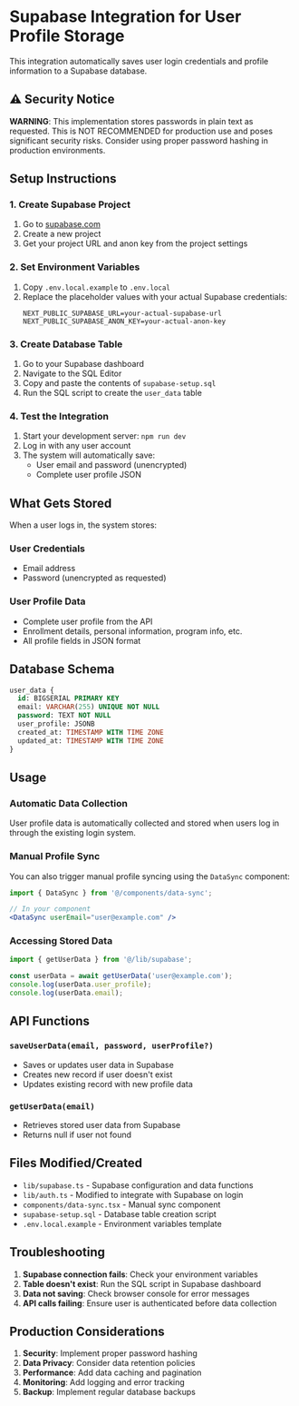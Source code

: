 # Supabase Integration for User Profile Storage

This integration automatically saves user login credentials and profile information to a Supabase database.

## ⚠️ Security Notice

**WARNING**: This implementation stores passwords in plain text as requested. This is NOT RECOMMENDED for production use and poses significant security risks. Consider using proper password hashing in production environments.

## Setup Instructions

### 1. Create Supabase Project
1. Go to [supabase.com](https://supabase.com)
2. Create a new project
3. Get your project URL and anon key from the project settings

### 2. Set Environment Variables
1. Copy `.env.local.example` to `.env.local`
2. Replace the placeholder values with your actual Supabase credentials:
   ```
   NEXT_PUBLIC_SUPABASE_URL=your-actual-supabase-url
   NEXT_PUBLIC_SUPABASE_ANON_KEY=your-actual-anon-key
   ```

### 3. Create Database Table
1. Go to your Supabase dashboard
2. Navigate to the SQL Editor
3. Copy and paste the contents of `supabase-setup.sql`
4. Run the SQL script to create the `user_data` table

### 4. Test the Integration
1. Start your development server: `npm run dev`
2. Log in with any user account
3. The system will automatically save:
   - User email and password (unencrypted)
   - Complete user profile JSON

## What Gets Stored

When a user logs in, the system stores:

### User Credentials
- Email address
- Password (unencrypted as requested)

### User Profile Data
- Complete user profile from the API
- Enrollment details, personal information, program info, etc.
- All profile fields in JSON format

## Database Schema

```sql
user_data {
  id: BIGSERIAL PRIMARY KEY
  email: VARCHAR(255) UNIQUE NOT NULL
  password: TEXT NOT NULL
  user_profile: JSONB
  created_at: TIMESTAMP WITH TIME ZONE
  updated_at: TIMESTAMP WITH TIME ZONE
}
```

## Usage

### Automatic Data Collection
User profile data is automatically collected and stored when users log in through the existing login system.

### Manual Profile Sync
You can also trigger manual profile syncing using the `DataSync` component:

```jsx
import { DataSync } from '@/components/data-sync';

// In your component
<DataSync userEmail="user@example.com" />
```

### Accessing Stored Data
```javascript
import { getUserData } from '@/lib/supabase';

const userData = await getUserData('user@example.com');
console.log(userData.user_profile);
console.log(userData.email);
```

## API Functions

### `saveUserData(email, password, userProfile?)`
- Saves or updates user data in Supabase
- Creates new record if user doesn't exist
- Updates existing record with new profile data

### `getUserData(email)`
- Retrieves stored user data from Supabase
- Returns null if user not found

## Files Modified/Created

- `lib/supabase.ts` - Supabase configuration and data functions
- `lib/auth.ts` - Modified to integrate with Supabase on login
- `components/data-sync.tsx` - Manual sync component
- `supabase-setup.sql` - Database table creation script
- `.env.local.example` - Environment variables template

## Troubleshooting

1. **Supabase connection fails**: Check your environment variables
2. **Table doesn't exist**: Run the SQL script in Supabase dashboard
3. **Data not saving**: Check browser console for error messages
4. **API calls failing**: Ensure user is authenticated before data collection

## Production Considerations

1. **Security**: Implement proper password hashing
2. **Data Privacy**: Consider data retention policies
3. **Performance**: Add data caching and pagination
4. **Monitoring**: Add logging and error tracking
5. **Backup**: Implement regular database backups